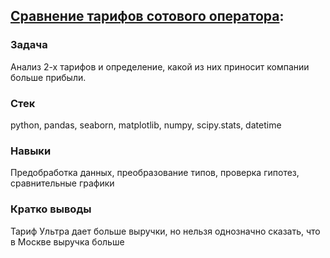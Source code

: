 ## [Сравнение тарифов сотового оператора](https://nbviewer.jupyter.org/github/seamus-88/my_projects0/blob/main/mobile_operator_tariffs/mobile_operator_tariffs.ipynb):
### Задача
Анализ 2-х тарифов и определение, какой из них приносит компании больше прибыли.
### Стек
python, pandas, seaborn, matplotlib, numpy, scipy.stats, datetime
### Навыки
Предобработка данных, преобразование типов, проверка гипотез, сравнительные графики
### Кратко выводы
Тариф Ультра дает больше выручки, но нельзя однозначно сказать, что в Москве выручка больше
